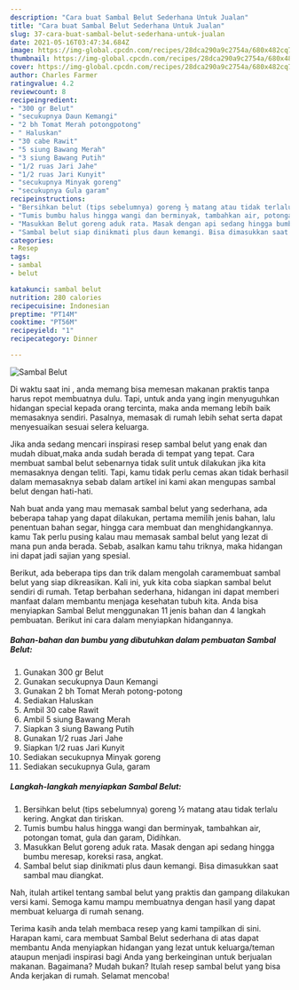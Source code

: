 ```yaml
---
description: "Cara buat Sambal Belut Sederhana Untuk Jualan"
title: "Cara buat Sambal Belut Sederhana Untuk Jualan"
slug: 37-cara-buat-sambal-belut-sederhana-untuk-jualan
date: 2021-05-16T03:47:34.684Z
image: https://img-global.cpcdn.com/recipes/28dca290a9c2754a/680x482cq70/sambal-belut-foto-resep-utama.jpg
thumbnail: https://img-global.cpcdn.com/recipes/28dca290a9c2754a/680x482cq70/sambal-belut-foto-resep-utama.jpg
cover: https://img-global.cpcdn.com/recipes/28dca290a9c2754a/680x482cq70/sambal-belut-foto-resep-utama.jpg
author: Charles Farmer
ratingvalue: 4.2
reviewcount: 8
recipeingredient:
- "300 gr Belut"
- "secukupnya Daun Kemangi"
- "2 bh Tomat Merah potongpotong"
- " Haluskan"
- "30 cabe Rawit"
- "5 siung Bawang Merah"
- "3 siung Bawang Putih"
- "1/2 ruas Jari Jahe"
- "1/2 ruas Jari Kunyit"
- "secukupnya Minyak goreng"
- "secukupnya Gula garam"
recipeinstructions:
- "Bersihkan belut (tips sebelumnya) goreng ½ matang atau tidak terlalu kering. Angkat dan tiriskan."
- "Tumis bumbu halus hingga wangi dan berminyak, tambahkan air, potongan tomat, gula dan garam, Didihkan."
- "Masukkan Belut goreng aduk rata. Masak dengan api sedang hingga bumbu meresap, koreksi rasa, angkat."
- "Sambal belut siap dinikmati plus daun kemangi. Bisa dimasukkan saat sambal mau diangkat."
categories:
- Resep
tags:
- sambal
- belut

katakunci: sambal belut 
nutrition: 280 calories
recipecuisine: Indonesian
preptime: "PT14M"
cooktime: "PT56M"
recipeyield: "1"
recipecategory: Dinner

---
```



![Sambal Belut](https://img-global.cpcdn.com/recipes/28dca290a9c2754a/680x482cq70/sambal-belut-foto-resep-utama.jpg)

Di waktu  saat ini , anda memang bisa memesan makanan praktis tanpa harus repot membuatnya dulu. Tapi, untuk anda yang ingin menyuguhkan hidangan special kepada orang tercinta, maka anda memang lebih baik memasaknya sendiri. Pasalnya, memasak di rumah lebih sehat serta dapat menyesuaikan sesuai selera keluarga.

Jika anda sedang mencari inspirasi resep sambal belut yang enak dan mudah dibuat,maka anda sudah berada di tempat yang tepat. Cara membuat sambal belut  sebenarnya tidak sulit untuk dilakukan jika kita memasaknya dengan teliti. Tapi, kamu tidak perlu cemas akan tidak berhasil dalam memasaknya 
sebab dalam artikel ini kami akan mengupas sambal belut dengan hati-hati.  



Nah buat anda yang mau memasak sambal belut yang sederhana, ada beberapa tahap yang dapat dilakukan, pertama memilih jenis bahan, lalu penentuan bahan segar, hingga cara membuat dan menghidangkannya. kamu Tak perlu pusing kalau mau memasak sambal belut yang lezat di mana pun anda berada. Sebab, asalkan kamu  tahu triknya, maka hidangan ini dapat jadi sajian yang spesial.

Berikut, ada beberapa tips dan trik dalam mengolah caramembuat sambal belut yang siap dikreasikan. Kali ini, yuk kita coba siapkan sambal belut sendiri di rumah. Tetap berbahan sederhana, hidangan ini dapat memberi manfaat dalam membantu menjaga kesehatan tubuh kita. Anda bisa menyiapkan Sambal Belut menggunakan 11 jenis bahan dan 4 langkah pembuatan. Berikut ini cara dalam menyiapkan hidangannya.

<!--inarticleads1-->

##### Bahan-bahan dan bumbu yang dibutuhkan dalam pembuatan Sambal Belut:

1. Gunakan 300 gr Belut
1. Gunakan secukupnya Daun Kemangi
1. Gunakan 2 bh Tomat Merah potong-potong
1. Sediakan  Haluskan
1. Ambil 30 cabe Rawit
1. Ambil 5 siung Bawang Merah
1. Siapkan 3 siung Bawang Putih
1. Gunakan 1/2 ruas Jari Jahe
1. Siapkan 1/2 ruas Jari Kunyit
1. Sediakan secukupnya Minyak goreng
1. Sediakan secukupnya Gula, garam




<!--inarticleads2-->

##### Langkah-langkah menyiapkan Sambal Belut:

1. Bersihkan belut (tips sebelumnya) goreng ½ matang atau tidak terlalu kering. Angkat dan tiriskan.
1. Tumis bumbu halus hingga wangi dan berminyak, tambahkan air, potongan tomat, gula dan garam, Didihkan.
1. Masukkan Belut goreng aduk rata. Masak dengan api sedang hingga bumbu meresap, koreksi rasa, angkat.
1. Sambal belut siap dinikmati plus daun kemangi. Bisa dimasukkan saat sambal mau diangkat.




Nah, itulah artikel tentang  sambal belut  yang praktis dan gampang dilakukan versi kami. Semoga kamu mampu membuatnya dengan hasil yang dapat membuat keluarga di rumah senang. 

Terima kasih anda telah membaca resep yang kami tampilkan di sini. Harapan kami, cara membuat  Sambal Belut sederhana di atas dapat membantu Anda menyiapkan hidangan yang lezat untuk keluarga/teman ataupun menjadi inspirasi bagi Anda yang berkeinginan untuk berjualan makanan. Bagaimana? Mudah bukan? Itulah resep sambal belut yang bisa Anda kerjakan di rumah. Selamat mencoba!

